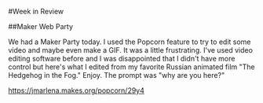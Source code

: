 
#Week in Review

##Maker Web Party 

We had a Maker Party today. I used the Popcorn feature to try to edit some video and maybe even make a GIF. It was a little frustrating. I've used video editing software before and I was disappointed that I didn't have more control but here's what I edited from my favorite Russian animated film "The Hedgehog in the Fog." Enjoy. The prompt was "why are you here?"

https://jmarlena.makes.org/popcorn/29y4